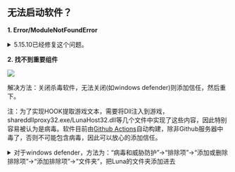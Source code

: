 ## 无法启动软件？

**1. Error/ModuleNotFoundError**


<details>
  <summary>5.15.10已经修复这个问题。</summary>
  如果你从旧版本直接覆盖更新到新版本，或者自动更新到新版本，旧的无效文件不会被删除，而且由于python的文件加载顺序，旧的文件被优先加载，导致无法加载新的文件，从而引发这个问题。
  <img src="https://image.lunatranslator.xyz/zh/cantstart/1.png">
</details>

**2. 找不到重要组件**

<img src="https://image.lunatranslator.xyz/zh/cantstart/2.jpg">

解决方法：关闭杀毒软件，无法关闭(如windows defender)则添加信任，然后重下。

注：为了实现HOOK提取游戏文本，需要将Dll注入到游戏，shareddllproxy32.exe/LunaHost32.dll等几个文件中实现了这些内容，因此特别容易被认为是病毒。软件目前由[Github Actions](https://github.com/HIllya51/LunaTranslator/actions)自动构建，除非Github服务器中毒了，否则不可能包含病毒，因此可以放心的添加信任。



<details>
  <summary>对于windows defender，方法为：“病毒和威胁防护”->“排除项”->“添加或删除排除项”->“添加排除项”->“文件夹”，把Luna的文件夹添加进去</summary>
  <img src="https://image.lunatranslator.xyz/zh/cantstart/4.png">
  <img src="https://image.lunatranslator.xyz/zh/cantstart/3.png">
</details>